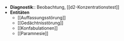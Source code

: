 ---
---
- **Diagnostik**:: Beobachtung, [[d2-Konzentrationstest]]
- **Entitäten**
	- [[Auffassungsstörung]]
	- [[Gedächtnisstörung]]
	- [[Konfabulationen]]
	- [[Paramnesie]]